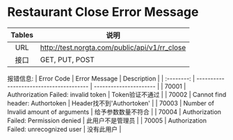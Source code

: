# Restaurant Close Error Message

| Tables | 说明                                       |
| :----: | ---------------------------------------- |
|  URL   | http://test.norgta.com/public/api/v1/rr_close |
|   接口   | GET, PUT, POST                           |



报错信息:
| Error Code | Error Message                           | Description            |
| :--------: | --------------------------------------- | ---------------------- |
|   70001    | Authrorization Failed: invalid token    | Token验证不通过             |
|   70002    | Cannot find header: Authortoken         | Header找不到'Authortoken' |
|   70003    | Number of Invalid amount of arguments   | 给予参数数量不符合              |
|   70004    | Authorization Failed: Permission denied | 此用户不是管理员               |
|   70005    | Authorization Failed: unrecognized user | 没有此用户                  |
